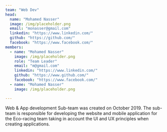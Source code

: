 ```yaml
---
team: "Web Dev"
head:
  name: "Mohamed Nasser"
  image: /img/placeholder.png
  email: "monasser@gmail.com"
  linkedin: "https://www.linkedin.com/"
  github: "https://github.com/"
  facebook: "https://www.facebook.com/"
members:
  - name: "Mohamed Nasser"
    image: /img/placeholder.png
    role: "Team Leader"
    email: "m@gmail.com"
    linkedin: "https://www.linkedin.com/"
    github: "https://www.github.com/"
    facebook: "https://www.facebook.com/"
  - name: "Mohamed Nasser"
    image: /img/placeholder.png

---
```

Web & App development Sub-team was created on October 2019. The sub-team
is responsible for developing the website and mobile application for the
Eco-racing team taking in account the UI and UX principles when creating
applications.